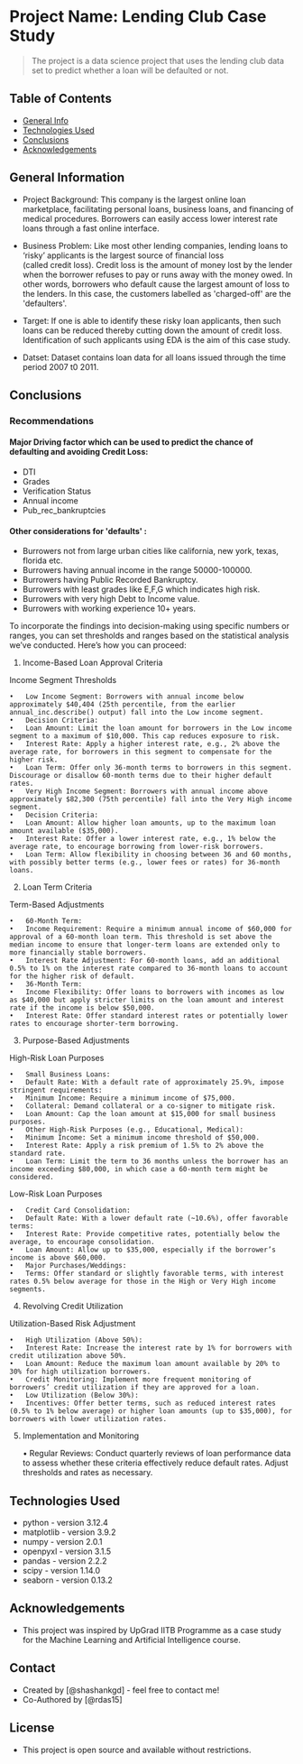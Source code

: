 # Project Name: Lending Club Case Study
> The project is a data science project that uses the lending club data set to predict whether a loan will be defaulted or not.


## Table of Contents
* [General Info](#general-information)
* [Technologies Used](#technologies-used)
* [Conclusions](#conclusions)
* [Acknowledgements](#acknowledgements)

<!-- You can include any other section that is pertinent to your problem -->

## General Information
- Project Background:
  This company is the largest online loan marketplace, facilitating personal loans, business loans, and financing of   
  medical procedures.
  Borrowers can easily access lower interest rate loans through a fast online interface.
  
- Business Problem: 
   Like most other lending companies, lending loans to ‘risky’ applicants is the largest source of financial loss   
   (called credit loss). Credit loss is the amount of money lost by the lender when the borrower refuses to pay or runs 
   away with the money owed. In other words, borrowers who default cause the largest amount of loss to the lenders. In 
   this case, the customers labelled as 'charged-off' are the 'defaulters'.

-  Target: 
   If one is able to identify these risky loan applicants, then such loans can be reduced thereby cutting down the 
   amount of credit loss. Identification of such applicants using EDA is the aim of this case study.

- Datset: 
  Dataset contains loan data for all loans issued through the time period 2007 t0 2011.

## Conclusions
### Recommendations

#### Major Driving factor which can be used to predict the chance of defaulting and avoiding Credit Loss:
- DTI
- Grades
- Verification Status
- Annual income
- Pub_rec_bankruptcies
#### Other considerations for 'defaults' :
- Burrowers not from large urban cities like california, new york, texas, florida etc.
- Burrowers having annual income in the range 50000-100000.
- Burrowers having Public Recorded Bankruptcy.
- Burrowers with least grades like E,F,G which indicates high risk.
- Burrowers with very high Debt to Income value.
- Burrowers with working experience 10+ years.

To incorporate the findings into decision-making using specific numbers or ranges, you can set thresholds and ranges based on the statistical analysis we’ve conducted. Here’s how you can proceed:

1. Income-Based Loan Approval Criteria

Income Segment Thresholds

	•	Low Income Segment: Borrowers with annual income below approximately $40,404 (25th percentile, from the earlier annual_inc.describe() output) fall into the Low income segment.
	•	Decision Criteria:
	•	Loan Amount: Limit the loan amount for borrowers in the Low income segment to a maximum of $10,000. This cap reduces exposure to risk.
	•	Interest Rate: Apply a higher interest rate, e.g., 2% above the average rate, for borrowers in this segment to compensate for the higher risk.
	•	Loan Term: Offer only 36-month terms to borrowers in this segment. Discourage or disallow 60-month terms due to their higher default rates.
	•	Very High Income Segment: Borrowers with annual income above approximately $82,300 (75th percentile) fall into the Very High income segment.
	•	Decision Criteria:
	•	Loan Amount: Allow higher loan amounts, up to the maximum loan amount available ($35,000).
	•	Interest Rate: Offer a lower interest rate, e.g., 1% below the average rate, to encourage borrowing from lower-risk borrowers.
	•	Loan Term: Allow flexibility in choosing between 36 and 60 months, with possibly better terms (e.g., lower fees or rates) for 36-month loans.

2. Loan Term Criteria

Term-Based Adjustments

	•	60-Month Term:
	•	Income Requirement: Require a minimum annual income of $60,000 for approval of a 60-month loan term. This threshold is set above the median income to ensure that longer-term loans are extended only to more financially stable borrowers.
	•	Interest Rate Adjustment: For 60-month loans, add an additional 0.5% to 1% on the interest rate compared to 36-month loans to account for the higher risk of default.
	•	36-Month Term:
	•	Income Flexibility: Offer loans to borrowers with incomes as low as $40,000 but apply stricter limits on the loan amount and interest rate if the income is below $50,000.
	•	Interest Rate: Offer standard interest rates or potentially lower rates to encourage shorter-term borrowing.

3. Purpose-Based Adjustments

High-Risk Loan Purposes

	•	Small Business Loans:
	•	Default Rate: With a default rate of approximately 25.9%, impose stringent requirements:
	•	Minimum Income: Require a minimum income of $75,000.
	•	Collateral: Demand collateral or a co-signer to mitigate risk.
	•	Loan Amount: Cap the loan amount at $15,000 for small business purposes.
	•	Other High-Risk Purposes (e.g., Educational, Medical):
	•	Minimum Income: Set a minimum income threshold of $50,000.
	•	Interest Rate: Apply a risk premium of 1.5% to 2% above the standard rate.
	•	Loan Term: Limit the term to 36 months unless the borrower has an income exceeding $80,000, in which case a 60-month term might be considered.

Low-Risk Loan Purposes

	•	Credit Card Consolidation:
	•	Default Rate: With a lower default rate (~10.6%), offer favorable terms:
	•	Interest Rate: Provide competitive rates, potentially below the average, to encourage consolidation.
	•	Loan Amount: Allow up to $35,000, especially if the borrower’s income is above $60,000.
	•	Major Purchases/Weddings:
	•	Terms: Offer standard or slightly favorable terms, with interest rates 0.5% below average for those in the High or Very High income segments.

4. Revolving Credit Utilization

Utilization-Based Risk Adjustment

	•	High Utilization (Above 50%):
	•	Interest Rate: Increase the interest rate by 1% for borrowers with credit utilization above 50%.
	•	Loan Amount: Reduce the maximum loan amount available by 20% to 30% for high utilization borrowers.
	•	Credit Monitoring: Implement more frequent monitoring of borrowers’ credit utilization if they are approved for a loan.
	•	Low Utilization (Below 30%):
	•	Incentives: Offer better terms, such as reduced interest rates (0.5% to 1% below average) or higher loan amounts (up to $35,000), for borrowers with lower utilization rates.

5. Implementation and Monitoring

   •	Regular Reviews: Conduct quarterly reviews of loan performance data to assess whether these criteria effectively reduce default rates. Adjust thresholds and rates as necessary.


## Technologies Used
- python - version 3.12.4
- matplotlib - version 3.9.2
- numpy - version 2.0.1
- openpyxl - version 3.1.5
- pandas - version 2.2.2
- scipy - version 1.14.0
- seaborn - version 0.13.2


## Acknowledgements
- This project was inspired by UpGrad IITB Programme as a case study for the Machine Learning and Artificial Intelligence course.


## Contact
- Created by [@shashankgd] - feel free to contact me!
- Co-Authored by [@rdas15]

## License
- This project is open source and available without restrictions.
